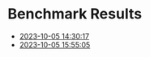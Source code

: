 # Benchmark Results

- [2023-10-05 14:30:17](./results/1696516217.4890676.md)
- [2023-10-05 15:55:05](./results/1696521305.308146.md)
